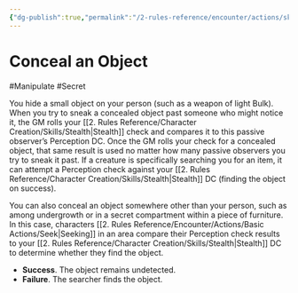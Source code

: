 ```yaml
---
{"dg-publish":true,"permalink":"/2-rules-reference/encounter/actions/skill-actions/conceal-an-object/"}
---
```


# Conceal an Object
#Manipulate #Secret 

You hide a small object on your person (such as a weapon of light Bulk). When you try to sneak a concealed object past someone who might notice it, the GM rolls your [[2. Rules Reference/Character Creation/Skills/Stealth\|Stealth]] check and compares it to this passive observer’s Perception DC. Once the GM rolls your check for a concealed object, that same result is used no matter how many passive observers you try to sneak it past. If a creature is specifically searching you for an item, it can attempt a Perception check against your [[2. Rules Reference/Character Creation/Skills/Stealth\|Stealth]] DC (finding the object on success).

You can also conceal an object somewhere other than your person, such as among undergrowth or in a secret compartment within a piece of furniture. In this case, characters [[2. Rules Reference/Encounter/Actions/Basic Actions/Seek\|Seeking]] in an area compare their Perception check results to your [[2. Rules Reference/Character Creation/Skills/Stealth\|Stealth]] DC to determine whether they find the object.

- **Success**. The object remains undetected.
- **Failure**. The searcher finds the object.
